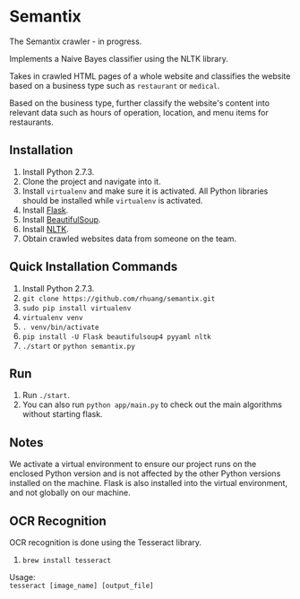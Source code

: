 Semantix
========

The Semantix crawler - in progress.  

Implements a Naive Bayes classifier using the NLTK library.  

Takes in crawled HTML pages of a whole website and classifies the website based on a business type 
such as `restaurant` or `medical`.  

Based on the business type, further classify the website's content into relevant data such as hours 
of operation, location, and menu items for restaurants.


Installation
------------

1. Install Python 2.7.3.
2. Clone the project and navigate into it.
3. Install `virtualenv` and make sure it is activated. All Python libraries should be installed 
while `virtualenv` is activated.
4. Install [Flask](http://flask.pocoo.org/docs/installation/ "Flask").
5. Install [BeautifulSoup](http://www.crummy.com/software/BeautifulSoup/bs4/doc/ "BeautifulSoup").
6. Install [NLTK](http://nltk.org/install.html "NLTK").
7. Obtain crawled websites data from someone on the team.

Quick Installation Commands
---------------------------

1. Install Python 2.7.3.
2. `git clone https://github.com/rhuang/semantix.git`
3. `sudo pip install virtualenv`
4. `virtualenv venv`
5. `. venv/bin/activate`
6. `pip install -U Flask beautifulsoup4 pyyaml nltk`
7. `./start` or `python semantix.py`

Run
---

1. Run `./start`.
2. You can also run `python app/main.py` to check out the main algorithms without starting flask.

Notes
-----

We activate a virtual environment to ensure our project runs on the enclosed Python version and is 
not affected by the other Python versions installed on the machine. Flask is also installed into 
the virtual environment, and not globally on our machine.

OCR Recognition
---------------

OCR recognition is done using the Tesseract library.

1. `brew install tesseract`  

Usage:  
    `tesseract [image_name] [output_file]`
